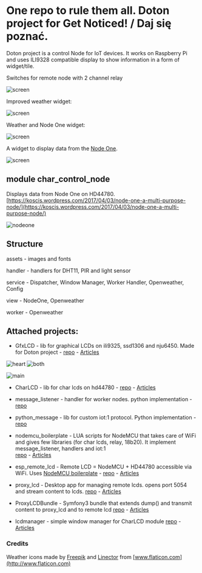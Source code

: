 One repo to rule them all. Doton project for Get Noticed! / Daj się poznać.
===

Doton project is a control Node for IoT devices. It works on Raspberry Pi and uses ILI9328 compatible display to show
information in a form of widget/tile.

Switches for remote node with 2 channel relay

![screen](https://koscis.files.wordpress.com/2017/05/img_20170506_133912.jpg)

Improved weather widget:

![screen](https://koscis.files.wordpress.com/2017/05/img_20170504_134436.jpg?w=400)

Weather and Node One widget:

![screen](https://koscis.files.wordpress.com/2017/05/img_20170502_143440.jpg?w=400)

A widget to display data from the [Node One](https://koscis.wordpress.com/2017/04/03/node-one-a-multi-purpose-node/).

![screen](https://koscis.files.wordpress.com/2017/04/img_20170430_152606.jpg?w=400)


## module char_control_node
Displays data from Node One on HD44780. [https://koscis.wordpress.com/2017/04/03/node-one-a-multi-purpose-node/](https://koscis.wordpress.com/2017/04/03/node-one-a-multi-purpose-node/)

![nodeone](https://koscis.files.wordpress.com/2017/04/sensor_lcd.jpg?w=620)

## Structure

assets - images and fonts

handler - handlers for DHT11, PIR and light sensor

service - Dispatcher, Window Manager, Worker Handler, Openweather, Config

view - NodeOne, Openweather

worker - Openweather 


## Attached projects:
- GfxLCD - lib for graphical LCDs on ili9325, ssd1306 and nju6450. Made for Doton project - [repo](https://github.com/bkosciow/gfxlcd) - [Articles](https://koscis.wordpress.com/category/screens/lcd-screens/gfxlcd/)

![heart](https://koscis.files.wordpress.com/2017/03/img_20170322_205114.jpg?w=200)
![both](https://koscis.files.wordpress.com/2017/04/img_20170420_215316.jpg?w=620)

![main](https://koscis.files.wordpress.com/2017/04/img_20170423_155356.jpg?w=300)

- CharLCD - lib for char lcds on hd44780 - [repo](https://bitbucket.org/kosci/charlcd) - [Articles](https://koscis.wordpress.com/category/charlcd/)

- message_listener - handler for worker nodes. python implementation - [repo](https://github.com/bkosciow/message_listener) 

- python_message - lib for custom iot:1 protocol. Python implementation - [repo](https://github.com/bkosciow/python_iot-1)   

- nodemcu_boilerplate - LUA scripts for NodeMCU that takes care of WiFi and gives few libraries (for char lcds, relay, 18b20). 
It implement message_listener, handlers and iot:1    
[repo](https://github.com/bkosciow/nodemcu_boilerplate) - [Articles](https://koscis.wordpress.com/tag/nodemcu-boilerplate/)

- esp_remote_lcd - Remote LCD = NodeMCU + HD44780 accessible via WiFi. Uses [NodeMCU boilerplate](https://github.com/bkosciow/nodemcu_boilerplate) - 
[repo](https://github.com/bkosciow/esp_remote_lcd) - [Articles](https://koscis.wordpress.com/tag/proxy-lcd/)

- proxy_lcd - Desktop app for managing remote lcds.  opens port 5054 and stream content to lcds. [repo](https://github.com/bkosciow/proxy_lcd) - [Articles](https://koscis.wordpress.com/tag/proxy-lcd/)

- ProxyLCDBundle - Symfony3 bundle that extends dump() and transmit content to proxy_lcd and to remote lcd
[repo](https://github.com/bkosciow/ProxyLCDBundle) - [Articles](https://koscis.wordpress.com/tag/proxy-lcd/)

- lcdmanager - simple window manager for CharLCD module [repo](https://bitbucket.org/kosci/lcdmanager) - [Articles](https://koscis.wordpress.com/category/screens/lcd-screens/lcd-manager/)
 
### Credits

Weather icons made by [Freepik](http://www.flaticon.com/authors/freepik) and [Linector](http://www.flaticon.com/authors/linector) from [www.flaticon.com](http://www.flaticon.com)
 
 


